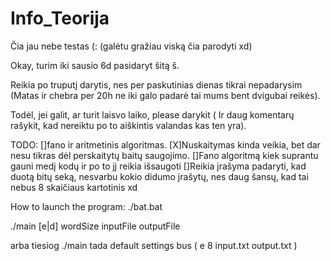 # Info_Teorija


Čia jau nebe testas (:
(galėtu gražiau viską čia parodyti xd)

Okay, turim iki sausio 6d pasidaryt šitą š. 

Reikia po truputį darytis, nes per paskutinias dienas tikrai nepadarysim (Matas ir chebra per 20h ne iki galo padarė tai mums bent dvigubai reikės).

Todėl, jei galit, ar turit laisvo laiko, please darykit ( Ir daug komentarų rašykit, kad nereiktu po to aiškintis valandas kas ten yra).

TODO:
	[]fano ir aritmetinis algoritmas.
	[X]Nuskaitymas kinda veikia, bet dar nesu tikras dėl perskaitytų baitų saugojimo.
	[]Fano algoritmą kiek suprantu gauni medį kodų ir po to jį reikia išsaugoti
	[]Reikia įrašyma padaryti, kad duotą bitų seką, nesvarbu kokio didumo įrašytų, nes daug šansų, kad tai nebus 8 skaičiaus kartotinis xd
	
How to launch the program:
./bat.bat

./main [e|d] wordSize inputFile outputFile

arba tiesiog ./main tada default settings bus ( e 8 input.txt output.txt )
